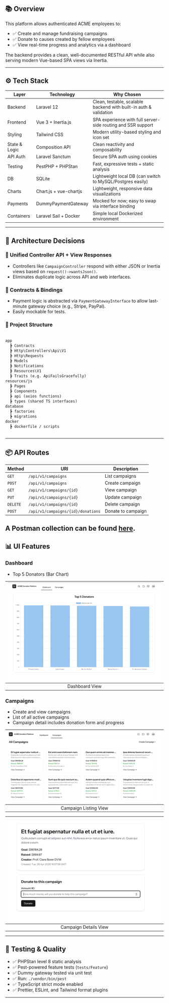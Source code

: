 ## 📚 Overview

This platform allows authenticated ACME employees to:
- ✅ Create and manage fundraising campaigns
- ✅ Donate to causes created by fellow employees
- ✅ View real-time progress and analytics via a dashboard

The backend provides a clean, well-documented RESTful API while also serving modern Vue-based SPA views via Inertia.

---

## ⚙️ Tech Stack

| Layer         | Technology             | Why Chosen                                                        |
| ------------- | ---------------------- | ----------------------------------------------------------------- |
| Backend       | Laravel 12             | Clean, testable, scalable backend with built-in auth & validation |
| Frontend      | Vue 3 + Inertia.js     | SPA experience with full server-side routing and SSR support      |
| Styling       | Tailwind CSS           | Modern utility-based styling and icon set                         |
| State & Logic | Composition API        | Clean reactivity and composability                                |
| API Auth      | Laravel Sanctum        | Secure SPA auth using cookies                                     |
| Testing       | PestPHP + PHPStan      | Fast, expressive tests + static analysis                          |
| DB            | SQLite                 | Lightweight local DB (can switch to MySQL/Postgres easily)        |
| Charts        | Chart.js + vue-chartjs | Lightweight, responsive data visualizations                       |
| Payments      | DummyPaymentGateway    | Mocked for now; easy to swap via interface binding                |
| Containers    | Laravel Sail + Docker  | Simple local Dockerized environment                               |

---

## 🧠 Architecture Decisions

### 🔁 Unified Controller API + View Responses
- Controllers like `CampaignController` respond with either JSON or Inertia views based on `request()->wantsJson()`.
- Eliminates duplicate logic across API and web interfaces.
  
### 🧩 Contracts & Bindings
- Payment logic is abstracted via `PaymentGatewayInterface` to allow last-minute gateway choice (e.g., Stripe, PayPal).
- Easily mockable for tests.

### 📁 Project Structure
<pre>
<code>
app
  ┣ Contracts
  ┣ Http\Controllers\Api\V1
  ┣ Http\Requests
  ┣ Models
  ┣ Notifications
  ┣ Resources\V1
  ┣ Traits (e.g. ApiFailsGracefully)
resources/js
  ┣ Pages
  ┣ Components
  ┣ api (axios functions)
  ┣ types (shared TS interfaces)
database
  ┣ factories
  ┣ migrations
docker
  ┣ dockerfile / scripts
</code>
</pre>

---

## 📦 API Routes

| Method   | URI                                | Description        |
| -------- | ---------------------------------- | ------------------ |
| `GET`    | `/api/v1/campaigns`                | List campaigns     |
| `POST`   | `/api/v1/campaigns`                | Create campaign    |
| `GET`    | `/api/v1/campaigns/{id}`           | View campaign      |
| `PUT`    | `/api/v1/campaigns/{id}`           | Update campaign    |
| `DELETE` | `/api/v1/campaigns/{id}`           | Delete campaign    |
| `POST`   | `/api/v1/campaigns/{id}/donations` | Donate to campaign |

A Postman collection can be found [here](postman_collection/acme_donation_platform_postman_collection.json).
---

## 📊 UI Features

### Dashboard
- Top 5 Donators (Bar Chart)

| ![top 5 donators dashboard](assets/dashboard.png) |
| :-----------------------------------------------: |
|                  Dashboard View                   |

### Campaigns
- Create and view campaigns
- List of all active campaigns
- Campaign detail includes donation form and progress

| ![campaign list](assets/campaign-list.png) |
| :----------------------------------------: |
|           Campaign Listing View            |

| ![campaign details](assets/campaign-details.png) |
| :----------------------------------------------: |
|              Campaign Details View               |

---

## 🧪 Testing & Quality

- ✅ PHPStan level 8 static analysis
- ✅ Pest-powered feature tests (`tests/Feature`)
- ✅ Dummy gateway tested via unit test
- ✅ Run: `./vendor/bin/pest`
- ✅ TypeScript strict mode enabled
- ✅ Prettier, ESLint, and Tailwind format plugins

---
